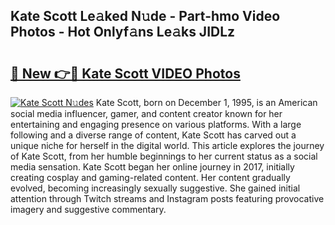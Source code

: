 ## Kate Scott Le𝚊ked N𝚞de - Part-hmo Video Photos - Hot Onlyf𝚊ns Le𝚊ks JIDLz

# <h2><a href="http://ac20045.deff.icu/?id=Kate+Scott">🔗 New 👉🔴 Kate Scott VIDEO Photos</a></h2>

[![Kate Scott N𝚞des](https://i.imgur.com/rIISA9y.gif)](http://ac20045.deff.icu/?id=Kate+Scott)
Kate Scott, born on December 1, 1995, is an American social media influencer, gamer, and content creator known for her entertaining and engaging presence on various platforms. With a large following and a diverse range of content, Kate Scott has carved out a unique niche for herself in the digital world. This article explores the journey of Kate Scott, from her humble beginnings to her current status as a social media sensation. Kate Scott began her online journey in 2017, initially creating cosplay and gaming-related content. Her content gradually evolved, becoming increasingly sexually suggestive. She gained initial attention through Twitch streams and Instagram posts featuring provocative imagery and suggestive commentary.
